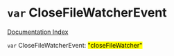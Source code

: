 # `var` CloseFileWatcherEvent

[Documentation Index](../README.md)

`var` CloseFileWatcherEvent: <mark>"closeFileWatcher"</mark>

